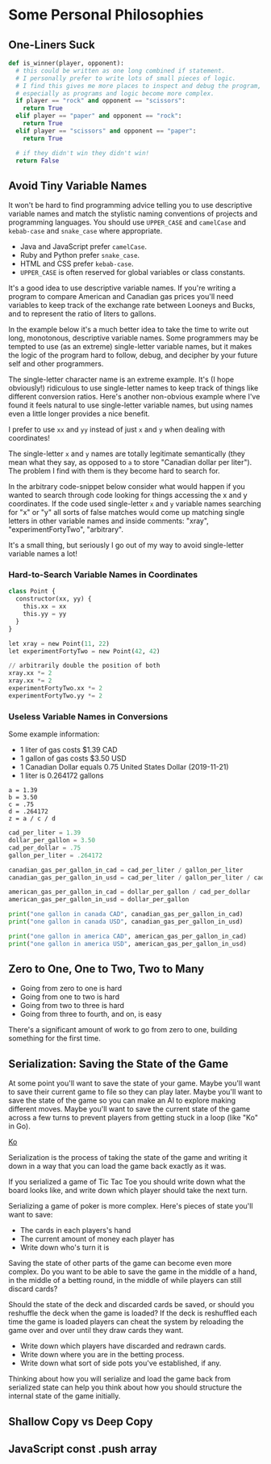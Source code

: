 # Some Personal Philosophies

## One-Liners Suck

```py
def is_winner(player, opponent):
  # this could be written as one long combined if statement.
  # I personally prefer to write lots of small pieces of logic.
  # I find this gives me more places to inspect and debug the program,
  # especially as programs and logic become more complex.
  if player == "rock" and opponent == "scissors":
    return True
  elif player == "paper" and opponent == "rock":
    return True
  elif player == "scissors" and opponent == "paper":
    return True

  # if they didn't win they didn't win!
  return False
```

## Avoid Tiny Variable Names
It won't be hard to find programming advice telling you to use descriptive
variable names and match the stylistic naming conventions of projects and
programming languages. You should use `UPPER_CASE` and `camelCase` and
`kebab-case` and `snake_case` where appropriate.

* Java and JavaScript prefer `camelCase`.
* Ruby and Python prefer `snake_case`.
* HTML and CSS prefer `kebab-case`.
* `UPPER_CASE` is often reserved for global variables or class constants.

It's a good idea to use descriptive variable names. If you're writing a program
to compare American and Canadian gas prices you'll need variables to keep track
of the exchange rate between Looneys and Bucks, and to represent the ratio of
liters to gallons.

In the example below it's a much better idea to take the time to write out
long, monotonous, descriptive variable names. Some programmers may be tempted
to use (as an extreme) single-letter variable names, but it makes the logic
of the program hard to follow, debug, and decipher by your future self and
other programmers.

The single-letter character name is an extreme example. It's (I hope
obviously!) ridiculous to use single-letter names to keep track of things like
different conversion ratios. Here's another non-obvious example where I've
found it feels natural to use single-letter variable names, but using names
even a little longer provides a nice benefit.

I prefer to use `xx` and `yy` instead of just `x` and `y` when dealing with
coordinates!

The single-letter `x` and `y` names are totally legitimate semantically (they
mean what they say, as opposed to `a` to store "Canadian dollar per liter").
The problem I find with them is they become hard to search for.

In the arbitrary code-snippet below consider what would happen if you wanted to
search through code looking for things accessing the x and y coordinates. If
the code used single-letter `x` and `y` variable names searching for "x" or "y"
all sorts of false matches would come up matching single letters in other
variable names and inside comments: "xray", "experimentFortyTwo", "arbitrary".

It's a small thing, but seriously I go out of my way to avoid single-letter
variable names a lot!

### Hard-to-Search Variable Names in Coordinates
```python
class Point {
  constructor(xx, yy) {
    this.xx = xx
    this.yy = yy
  }
}

let xray = new Point(11, 22)
let experimentFortyTwo = new Point(42, 42)

// arbitrarily double the position of both
xray.xx *= 2
xray.xx *= 2
experimentFortyTwo.xx *= 2
experimentFortyTwo.yy *= 2
```

### Useless Variable Names in Conversions
Some example information:

* 1 liter of gas costs $1.39 CAD
* 1 gallon of gas costs $3.50 USD
* 1 Canadian Dollar equals 0.75 United States Dollar (2019-11-21)
* 1 liter is 0.264172 gallons

```
a = 1.39
b = 3.50
c = .75
d = .264172
z = a / c / d
```

```python
cad_per_liter = 1.39
dollar_per_gallon = 3.50
cad_per_dollar = .75
gallon_per_liter = .264172

canadian_gas_per_gallon_in_cad = cad_per_liter / gallon_per_liter
canadian_gas_per_gallon_in_usd = cad_per_liter / gallon_per_liter / cad_per_dollar

american_gas_per_gallon_in_cad = dollar_per_gallon / cad_per_dollar
american_gas_per_gallon_in_usd = dollar_per_gallon

print("one gallon in canada CAD", canadian_gas_per_gallon_in_cad)
print("one gallon in canada USD", canadian_gas_per_gallon_in_usd)

print("one gallon in america CAD", american_gas_per_gallon_in_cad)
print("one gallon in america USD", american_gas_per_gallon_in_usd)
```

## Zero to One, One to Two, Two to Many

* Going from zero to one is hard
* Going from one to two is hard
* Going from two to three is hard
* Going from three to fourth, and on, is easy

There's a significant amount of work to go from zero to one, building something
for the first time. 

## Serialization: Saving the State of the Game
At some point you'll want to save the state of your game. Maybe you'll want to
save their current game to file so they can play later. Maybe you'll want to
save the state of the game so you can make an AI to explore making different
moves. Maybe you'll want to save the current state of the game across a few
turns to prevent players from getting stuck in a loop (like "Ko" in Go).

[Ko](https://en.wikipedia.org/wiki/Ko_fight)

Serialization is the process of taking the state of the game and writing it
down in a way that you can load the game back exactly as it was.

If you serialized a game of Tic Tac Toe you should write down what the board
looks like, and write down which player should take the next turn.

Serializing a game of poker is more complex. Here's pieces of state you'll want
to save:

* The cards in each players's hand
* The current amount of money each player has
* Write down who's turn it is

Saving the state of other parts of the game can become even more complex. Do
you want to be able to save the game in the middle of a hand, in the middle of
a betting round, in the middle of while players can still discard cards?

Should the state of the deck and discarded cards be saved, or should you
reshuffle the deck when the game is loaded? If the deck is reshuffled each
time the game is loaded players can cheat the system by reloading the game
over and over until they draw cards they want.

* Write down which players have discarded and redrawn cards.
* Write down where you are in the betting process.
* Write down what sort of side pots you've established, if any.

Thinking about how you will serialize and load the game back from serialized
state can help you think about how you should structure the internal state of
the game initially.

## Shallow Copy vs Deep Copy


## JavaScript const .push array
